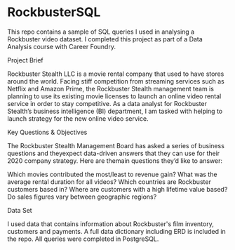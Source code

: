 # RockbusterSQL
This repo contains a sample of SQL queries I used in analysing a Rockbuster video dataset. I completed this project as part of a Data Analysis course with Career Foundry.

Project Brief

Rockbuster Stealth LLC is a movie rental company that used to have stores around the world. Facing stiff competition from streaming services such as Netflix and Amazon Prime, the Rockbuster Stealth management team is planning to use its existing movie licenses to launch an online video rental service in order to stay competitive. As a data analyst for Rockbuster Stealth’s business intelligence (BI) department, I am tasked with helping to launch strategy for the new online video service.

Key Questions & Objectives

The Rockbuster Stealth Management Board has asked a series of business questions and theyexpect data-driven answers that they can use for their 2020 company strategy. Here are themain questions they’d like to answer:

  Which movies contributed the most/least to revenue gain?
  What was the average rental duration for all videos?
  Which countries are Rockbuster customers based in?
  Where are customers with a high lifetime value based?
  Do sales figures vary between geographic regions?
  
Data Set

I used data that contains information about Rockbuster's film inventory, customers and payments. A full data dictionary including ERD is included in the repo. All queries were completed in PostgreSQL.
